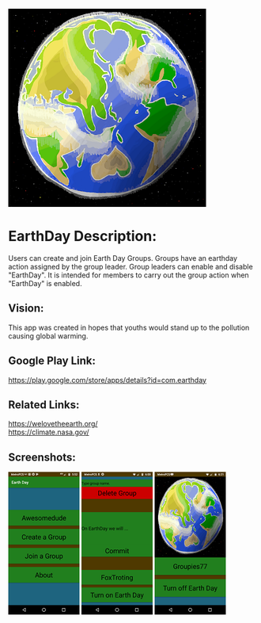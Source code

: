 
![](earthday400.png?raw=true "Surreal Earth")


# EarthDay Description:
Users can create and join Earth Day Groups. Groups have an earthday action assigned by the group leader. Group leaders can enable and disable "EarthDay". It is intended for members to carry out the group action when "EarthDay" is enabled.

## Vision:
This app was created in hopes that youths would stand up to the pollution causing global warming.

## Google Play Link:
https://play.google.com/store/apps/details?id=com.earthday

## Related Links:
https://welovetheearth.org/<br>
https://climate.nasa.gov/

## Screenshots:
![](MainMenu.png "Main Menu")
![](EarthDayDisabled.png?raw=true "Earth Day disabled by leader")
![](EarthDayEnabled.png?raw=true "Earth Day enabled by leader")
